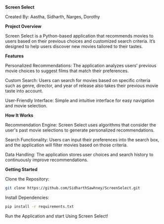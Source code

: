 **Screen Select**

Created By: Aastha, Sidharth, Narges, Dorothy

**Project Overview**

Screen Select is a Python-based application that recommends movies to users based on their previous choices and customized search criteria. It’s designed to help users discover new movies tailored to their tastes.

**Features**

Personalized Recommendations: The application analyzes users' previous movie choices to suggest films that match their preferences.

Custom Search: Users can search for movies based on specific criteria such as genre, director, and year of release also takes their previous movie taste into account.

User-Friendly Interface: Simple and intuitive interface for easy navigation and movie selection.

**How It Works**

Recommendation Engine: Screen Select uses algorithms that consider the user's past movie selections to generate personalized recommendations.

Search Functionality: Users can input their preferences into the search box, and the application will filter movies based on those criteria.

Data Handling: The application stores user choices and search history to continuously improve recommendations.

**Getting Started**

Clone the Repository:
```bash
git clone https://github.com/SidharthSawhney/ScreenSelect.git
```

Install Dependencies:
```bash
pip install -r requirements.txt
```

Run the Application and start Using Screen Select!
